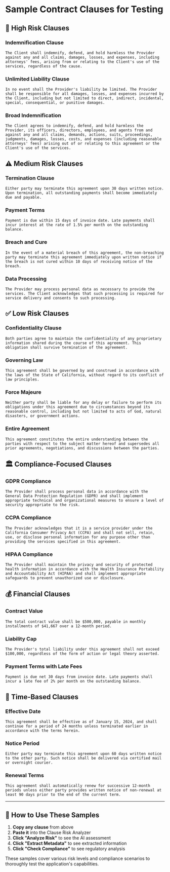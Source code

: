 # Sample Contract Clauses for Testing

## 🚨 High Risk Clauses

### **Indemnification Clause**
```
The Client shall indemnify, defend, and hold harmless the Provider against any and all claims, damages, losses, and expenses, including attorneys' fees, arising from or relating to the Client's use of the services, regardless of the cause.
```

### **Unlimited Liability Clause**
```
In no event shall the Provider's liability be limited. The Provider shall be responsible for all damages, losses, and expenses incurred by the Client, including but not limited to direct, indirect, incidental, special, consequential, or punitive damages.
```

### **Broad Indemnification**
```
The Client agrees to indemnify, defend, and hold harmless the Provider, its officers, directors, employees, and agents from and against any and all claims, demands, actions, suits, proceedings, judgments, damages, losses, costs, and expenses (including reasonable attorneys' fees) arising out of or relating to this agreement or the Client's use of the services.
```

## ⚠️ Medium Risk Clauses

### **Termination Clause**
```
Either party may terminate this agreement upon 30 days written notice. Upon termination, all outstanding payments shall become immediately due and payable.
```

### **Payment Terms**
```
Payment is due within 15 days of invoice date. Late payments shall incur interest at the rate of 1.5% per month on the outstanding balance.
```

### **Breach and Cure**
```
In the event of a material breach of this agreement, the non-breaching party may terminate this agreement immediately upon written notice if the breach is not cured within 10 days of receiving notice of the breach.
```

### **Data Processing**
```
The Provider may process personal data as necessary to provide the services. The Client acknowledges that such processing is required for service delivery and consents to such processing.
```

## ✅ Low Risk Clauses

### **Confidentiality Clause**
```
Both parties agree to maintain the confidentiality of any proprietary information shared during the course of this agreement. This obligation shall survive termination of the agreement.
```

### **Governing Law**
```
This agreement shall be governed by and construed in accordance with the laws of the State of California, without regard to its conflict of law principles.
```

### **Force Majeure**
```
Neither party shall be liable for any delay or failure to perform its obligations under this agreement due to circumstances beyond its reasonable control, including but not limited to acts of God, natural disasters, or government actions.
```

### **Entire Agreement**
```
This agreement constitutes the entire understanding between the parties with respect to the subject matter hereof and supersedes all prior agreements, negotiations, and discussions between the parties.
```

## 🏛️ Compliance-Focused Clauses

### **GDPR Compliance**
```
The Provider shall process personal data in accordance with the General Data Protection Regulation (GDPR) and shall implement appropriate technical and organizational measures to ensure a level of security appropriate to the risk.
```

### **CCPA Compliance**
```
The Provider acknowledges that it is a service provider under the California Consumer Privacy Act (CCPA) and shall not sell, retain, use, or disclose personal information for any purpose other than providing the services specified in this agreement.
```

### **HIPAA Compliance**
```
The Provider shall maintain the privacy and security of protected health information in accordance with the Health Insurance Portability and Accountability Act (HIPAA) and shall implement appropriate safeguards to prevent unauthorized use or disclosure.
```

## 💰 Financial Clauses

### **Contract Value**
```
The total contract value shall be $500,000, payable in monthly installments of $41,667 over a 12-month period.
```

### **Liability Cap**
```
The Provider's total liability under this agreement shall not exceed $100,000, regardless of the form of action or legal theory asserted.
```

### **Payment Terms with Late Fees**
```
Payment is due net 30 days from invoice date. Late payments shall incur a late fee of 2% per month on the outstanding balance.
```

## 📅 Time-Based Clauses

### **Effective Date**
```
This agreement shall be effective as of January 15, 2024, and shall continue for a period of 24 months unless terminated earlier in accordance with the terms herein.
```

### **Notice Period**
```
Either party may terminate this agreement upon 60 days written notice to the other party. Such notice shall be delivered via certified mail or overnight courier.
```

### **Renewal Terms**
```
This agreement shall automatically renew for successive 12-month periods unless either party provides written notice of non-renewal at least 90 days prior to the end of the current term.
```

---

## 🎯 How to Use These Samples

1. **Copy any clause** from above
2. **Paste it** into the Clause Risk Analyzer
3. **Click "Analyze Risk"** to see the AI assessment
4. **Click "Extract Metadata"** to see extracted information
5. **Click "Check Compliance"** to see regulatory analysis

These samples cover various risk levels and compliance scenarios to thoroughly test the application's capabilities. 